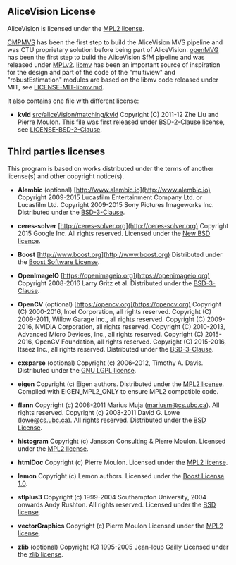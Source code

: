 ## AliceVision License

AliceVision is licensed under the [MPL2 license](LICENSE-MPL2.md).

[CMPMVS](http://people.ciirc.cvut.cz/~pajdla/) has been the first step to build the AliceVision MVS pipeline and was CTU proprietary solution before being part of AliceVision.
[openMVG](https://github.com/openMVG/openMVG) has been the first step to build the AliceVision SfM pipeline and was released under [MPLv2](LICENSE-MPL2.md).
[libmv](https://github.com/libmv/libmv) has been an important source of inspiration for the design and part of the code of the "multiview" and "robustEstimation"
modules are based on the libmv code released under MIT, see [LICENSE-MIT-libmv.md](LICENSE-MIT-libmv.md).


It also contains one file with different license:

*   __kvld__
    [src/aliceVision/matching/kvld](src/aliceVision/matching/kvld)
    Copyright (C) 2011-12 Zhe Liu and Pierre Moulon.
    This file was first released under BSD-2-Clause license, see [LICENSE-BSD-2-Clause](http://opensource.org/licenses/BSD-2-Clause).


## Third parties licenses

This program is based on works distributed under the terms of another license(s) and other copyright notice(s).

*   __Alembic__ (optional)
    [http://www.alembic.io](http://www.alembic.io)
    Copyright 2009-2015 Lucasfilm Entertainment Company Ltd. or Lucasfilm Ltd.
    Copyright 2009-2015 Sony Pictures Imageworks Inc.
    Distributed under the [BSD-3-Clause](https://github.com/alembic/alembic/blob/master/LICENSE.txt).

*   __ceres-solver__
    [http://ceres-solver.org](http://ceres-solver.org)
    Copyright 2015 Google Inc. All rights reserved.
    Licensed under the [New BSD licence](http://ceres-solver.org/license.html).

*   __Boost__
    [http://www.boost.org](http://www.boost.org)
    Distributed under the [Boost Software License](http://www.boost.org/users/license.html).

*   __OpenImageIO__
    [https://openimageio.org](https://openimageio.org)
    Copyright 2008-2016 Larry Gritz et al.
    Distributed under the [BSD-3-Clause](https://github.com/OpenImageIO/oiio/blob/master/LICENSE).

*   __OpenCV__ (optional)
    [https://opencv.org](https://opencv.org)
    Copyright (C) 2000-2016, Intel Corporation, all rights reserved.
    Copyright (C) 2009-2011, Willow Garage Inc., all rights reserved.
    Copyright (C) 2009-2016, NVIDIA Corporation, all rights reserved.
    Copyright (C) 2010-2013, Advanced Micro Devices, Inc., all rights reserved.
    Copyright (C) 2015-2016, OpenCV Foundation, all rights reserved.
    Copyright (C) 2015-2016, Itseez Inc., all rights reserved.
    Distributed under the [BSD-3-Clause](https://github.com/OpenImageIO/oiio/blob/master/LICENSE).

*   __cxsparse__  (optional)
    Copyright (c) 2006-2012, Timothy A. Davis.
    Distributed under the [GNU LGPL license](http://opensource.org/licenses/lgpl-license).

*   __eigen__
    Copyright (c) Eigen authors.
    Distributed under the [MPL2 license](http://opensource.org/licenses/MPL-2.0).
    Compiled with EIGEN_MPL2_ONLY to ensure MPL2 compatible code.

*   __flann__
    Copyright (c) 2008-2011  Marius Muja (mariusm@cs.ubc.ca). All rights reserved.
    Copyright (c) 2008-2011  David G. Lowe (lowe@cs.ubc.ca). All rights reserved.
    Distributed under the [BSD License](http://www.opensource.org/licenses/bsd-license.php).

*   __histogram__
    Copyright (c) Jansson Consulting & Pierre Moulon.
    Licensed under the [MPL2 license](http://opensource.org/licenses/MPL-2.0).

*   __htmlDoc__
    Copyright (c) Pierre Moulon.
    Licensed under the [MPL2 license](http://opensource.org/licenses/MPL-2.0).

*   __lemon__
    Copyright (c) Lemon authors.
    Licensed under the [Boost License 1.0](http://www.boost.org/LICENSE_1_0.txt).

*   __stlplus3__
    Copyright (c) 1999-2004 Southampton University, 2004 onwards Andy Rushton. All rights reserved.
    Licensed under the [BSD license](http://opensource.org/licenses/bsd-license.php).

*   __vectorGraphics__
    Copyright (c) Pierre Moulon
    Licensed under the [MPL2 license](http://opensource.org/licenses/MPL-2.0).

*   __zlib__  (optional)
    Copyright (C) 1995-2005 Jean-loup Gailly
    Licensed under the [zlib license](http://opensource.org/licenses/Zlib).


